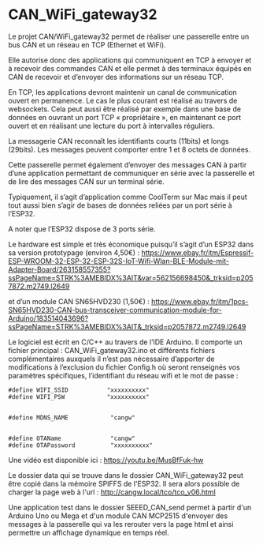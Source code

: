 # CAN_WiFi_gateway32

Le projet CAN/WiFi_gateway32 permet de réaliser une passerelle entre un bus CAN et un réseau en TCP (Ethernet et WiFi).

Elle autorise donc des applications qui communiquent en TCP à envoyer et à recevoir des commandes CAN et elle permet à des terminaux équipés en CAN de recevoir et d’envoyer des informations sur un réseau TCP.

En TCP, les applications devront maintenir un canal de communication ouvert en permanence. Le cas le plus courant est réalisé au travers de websockets. Cela peut aussi être réalisé par exemple dans une base de données en ouvrant un port TCP « propriétaire », en maintenant ce port ouvert et en réalisant une lecture du port à intervalles réguliers.

La messagerie CAN reconnaît les identifiants courts (11bits) et longs (29bits). Les messages peuvent comporter entre 1 et 8 octets de données.

Cette passerelle permet également d’envoyer des messages CAN à partir d’une application permettant de communiquer en série avec la passerelle et de lire des messages CAN sur un terminal série.

Typiquement, il s’agit d’application comme CoolTerm sur Mac mais il peut tout aussi bien s’agir de bases de données reliées par un port série à l’ESP32.

A noter que l’ESP32 dispose de 3 ports série. 

Le hardware est simple et très économique puisqu’il s’agit d’un ESP32 dans sa version prototypage (environ 4,50€) : https://www.ebay.fr/itm/Espressif-ESP-WROOM-32-ESP-32-ESP-32S-IoT-Wifi-Wlan-BLE-Module-mit-Adapter-Board/263158557355?ssPageName=STRK%3AMEBIDX%3AIT&var=562156698450&_trksid=p2057872.m2749.l2649


et d’un module CAN SN65HVD230 (1,50€) : https://www.ebay.fr/itm/1pcs-SN65HVD230-CAN-bus-transceiver-communication-module-for-Arduino/183514043696?ssPageName=STRK%3AMEBIDX%3AIT&_trksid=p2057872.m2749.l2649


Le logiciel est écrit en C/C++ au travers de l’IDE Arduino. Il comporte un fichier principal : CAN_WiFi_gateway32.ino et différents fichiers complémentaires auxquels il n’est pas nécessaire d’apporter de modifications à l’exclusion du fichier Config.h où seront renseignés vos paramètres spécifiques, l’identifiant du réseau wifi et le mot de passe :


	#define WIFI_SSID           "xxxxxxxxxx"
	#define WIFI_PSW            "xxxxxxxxxx"
	

	#define MDNS_NAME            "cangw"
	

	#define OTAName              "cangw"           
	#define OTAPassword          "xxxxxxxxxx"


Une vidéo est disponible ici : https://youtu.be/MusBfFuk-hw

Le dossier data qui se trouve dans le dossier CAN_WiFi_gateway32 peut être copié dans la mémoire SPIFFS de l'ESP32. Il sera alors possible de charger la page web à l'url : http://cangw.local/tco/tco_v06.html

Une application test dans le dossier SEEED_CAN_send permet à partir d'un Arduino Uno ou Mega et d'un module CAN MCP2515 d'envoyer des messages à la passerelle qui va les rerouter vers la page html et ainsi permettre un affichage dynamique en temps réel.


















